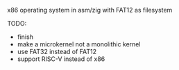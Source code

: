 x86 operating system in asm/zig with FAT12 as filesystem

TODO:
- finish
- make a microkernel not a monolithic kernel
- use FAT32 instead of FAT12
- support RISC-V instead of x86
